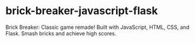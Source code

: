 # brick-breaker-javascript-flask
Brick Breaker: Classic game remade! Built with JavaScript, HTML, CSS, and Flask. Smash bricks and achieve high scores.
